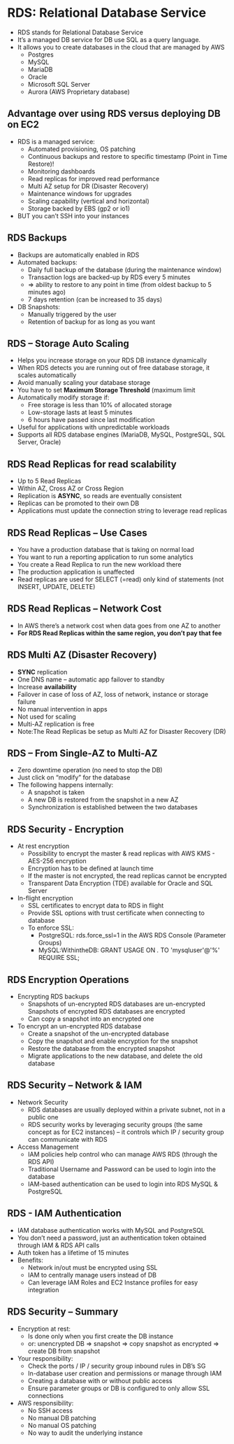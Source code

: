 # RDS: Relational Database Service

* RDS stands for Relational Database Service
* It’s a managed DB service for DB use SQL as a query language.
* It allows you to create databases in the cloud that are managed by AWS
  * Postgres
  * MySQL
  * MariaDB
  * Oracle
  * Microsoft SQL Server
  * Aurora (AWS Proprietary database)

## Advantage over using RDS versus deploying DB on EC2

* RDS is a managed service:
  * Automated provisioning, OS patching
  * Continuous backups and restore to specific timestamp (Point in Time Restore)!
  * Monitoring dashboards
  * Read replicas for improved read performance
  * Multi AZ setup for DR (Disaster Recovery)
  * Maintenance windows for upgrades
  * Scaling capability (vertical and horizontal)
  * Storage backed by EBS (gp2 or io1)
* BUT you can’t SSH into your instances

## RDS Backups

* Backups are automatically enabled in RDS
* Automated backups:
  * Daily full backup of the database (during the maintenance window)
  * Transaction logs are backed-up by RDS every 5 minutes
  * => ability to restore to any point in time (from oldest backup to 5 minutes ago)
  * 7 days retention (can be increased to 35 days)
* DB Snapshots:
  * Manually triggered by the user
  * Retention of backup for as long as you want

## RDS – Storage Auto Scaling

* Helps you increase storage on your RDS DB instance dynamically
* When RDS detects you are running out of free database storage, it scales automatically
* Avoid manually scaling your database storage
* You have to set **Maximum Storage Threshold** (maximum limit
* Automatically modify storage if:
  * Free storage is less than 10% of allocated storage
  * Low-storage lasts at least 5 minutes
  * 6 hours have passed since last modification
* Useful for applications with unpredictable workloads
* Supports all RDS database engines (MariaDB, MySQL, PostgreSQL, SQL Server, Oracle)

## RDS Read Replicas for read scalability

* Up to 5 Read Replicas
* Within AZ, Cross AZ or Cross Region
* Replication is **ASYNC**, so reads are eventually consistent
* Replicas can be promoted to their own DB
* Applications must update the connection string to leverage read replicas

## RDS Read Replicas – Use Cases

* You have a production database that is taking on normal load
* You want to run a reporting application to run some analytics
* You create a Read Replica to run the new workload there
* The production application is unaffected
* Read replicas are used for SELECT (=read) only kind of statements (not INSERT, UPDATE, DELETE)

## RDS Read Replicas – Network Cost

* In AWS there’s a network cost when data goes from one AZ to another
* **For RDS Read Replicas within the same region, you don’t pay that fee**

## RDS Multi AZ (Disaster Recovery)

* **SYNC** replication
* One DNS name – automatic app failover to standby
* Increase **availability**
* Failover in case of loss of AZ, loss of network, instance or storage failure
* No manual intervention in apps
* Not used for scaling
* Multi-AZ replication is free
* Note:The Read Replicas be setup as Multi AZ for Disaster Recovery (DR)

## RDS – From Single-AZ to Multi-AZ

* Zero downtime operation (no need to stop the DB)
* Just click on “modify” for the database
* The following happens internally:
  * A snapshot is taken
  * A new DB is restored from the snapshot in a new AZ
  * Synchronization is established between the two databases

## RDS Security - Encryption

* At rest encryption
  * Possibility to encrypt the master & read replicas with AWS KMS - AES-256 encryption
  * Encryption has to be defined at launch time
  * If the master is not encrypted, the read replicas cannot be encrypted
  * Transparent Data Encryption (TDE) available for Oracle and SQL Server
* In-flight encryption
  * SSL certificates to encrypt data to RDS in flight
  * Provide SSL options with trust certificate when connecting to database
  * To enforce SSL:
    * PostgreSQL: rds.force_ssl=1 in the AWS RDS Console (Parameter Groups)
    * MySQL:WithintheDB:
    GRANT USAGE ON *.* TO 'mysqluser'@'%' REQUIRE SSL;

## RDS Encryption Operations

* Encrypting RDS backups
  * Snapshots of un-encrypted RDS databases are un-encrypted Snapshots of encrypted RDS databases are encrypted
  * Can copy a snapshot into an encrypted one
* To encrypt an un-encrypted RDS database
  * Create a snapshot of the un-encrypted database
  * Copy the snapshot and enable encryption for the snapshot
  * Restore the database from the encrypted snapshot
  * Migrate applications to the new database, and delete the old database

## RDS Security – Network & IAM

* Network Security
  * RDS databases are usually deployed within a private subnet, not in a public one
  * RDS security works by leveraging security groups (the same concept as for EC2 instances) – it controls which IP / security group can communicate with RDS
* Access Management
  * IAM policies help control who can manage AWS RDS (through the RDS API)
  * Traditional Username and Password can be used to login into the database
  * IAM-based authentication can be used to login into RDS MySQL & PostgreSQL

## RDS - IAM Authentication

* IAM database authentication works with MySQL and PostgreSQL
* You don’t need a password, just an authentication token obtained through IAM & RDS API calls
* Auth token has a lifetime of 15 minutes
* Benefits:
  * Network in/out must be encrypted using SSL
  * IAM to centrally manage users instead of DB
  * Can leverage IAM Roles and EC2 Instance profiles for easy integration

## RDS Security – Summary

* Encryption at rest:
  * Is done only when you first create the DB instance
  * or: unencrypted DB => snapshot => copy snapshot as encrypted => create DB from snapshot
* Your responsibility:
  * Check the ports / IP / security group inbound rules in DB’s SG
  * In-database user creation and permissions or manage through IAM
  * Creating a database with or without public access
  * Ensure parameter groups or DB is configured to only allow SSL connections
* AWS responsibility:
  * No SSH access
  * No manual DB patching
  * No manual OS patching
  * No way to audit the underlying instance
